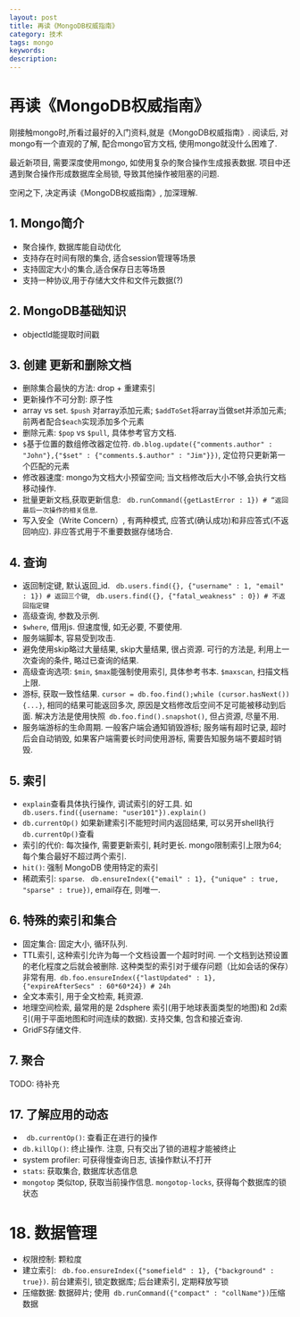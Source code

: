 ```yaml
---
layout: post
title: 再读《MongoDB权威指南》
category: 技术
tags: mongo
keywords: 
description: 
---
```


# 再读《MongoDB权威指南》

刚接触mongo时,所看过最好的入门资料,就是《MongoDB权威指南》. 阅读后, 对mongo有一个直观的了解, 配合mongo官方文档, 使用mongo就没什么困难了.

最近新项目, 需要深度使用mongo, 如使用复杂的聚合操作生成报表数据. 项目中还遇到聚合操作形成数据库全局锁, 导致其他操作被阻塞的问题.

空闲之下, 决定再读《MongoDB权威指南》, 加深理解.

## 1. Mongo简介
- 聚合操作, 数据库能自动优化
- 支持存在时间有限的集合, 适合session管理等场景
- 支持固定大小的集合,适合保存日志等场景
- 支持一种协议,用于存储大文件和文件元数据(?)

## 2. MongoDB基础知识
- objectId能提取时间戳

## 3. 创建 更新和删除文档
- 删除集合最快的方法: drop + 重建索引
- 更新操作不可分割: 原子性
- array vs set. `$push` 对array添加元素; `$addToSet`将array当做set并添加元素; 前两者配合`$each`实现添加多个元素
- 删除元素: `$pop` vs `$pull`, 具体参考官方文档.
- `$`基于位置的数组修改器定位符. `db.blog.update({"comments.author" : "John"},{"$set" : {"comments.$.author" : "Jim"}})`, 定位符只更新第一个匹配的元素
- 修改器速度: mongo为文档大小预留空间; 当文档修改后大小不够,会执行文档移动操作.
- 批量更新文档,获取更新信息: ` db.runCommand({getLastError : 1}) # “返回最后一次操作的相关信息`.
- 写入安全（Write Concern）, 有两种模式, 应答式(确认成功)和非应答式(不返回响应). 非应答式用于不重要数据存储场合.

## 4. 查询
- 返回制定键, 默认返回_id. ` db.users.find({}, {"username" : 1, "email" : 1}) # 返回三个键`, ` db.users.find({}, {"fatal_weakness" : 0}) # 不返回指定键`
- 高级查询, 参数及示例.
- `$where`, 借用js. 但速度慢, 如无必要, 不要使用.
- 服务端脚本, 容易受到攻击.
- 避免使用skip略过大量结果, skip大量结果, 很占资源. 可行的方法是, 利用上一次查询的条件, 略过已查询的结果.
- 高级查询选项: `$min`, `$max`能强制使用索引, 具体参考书本. `$maxscan`, 扫描文档上限.
- 游标, 获取一致性结果. `cursor = db.foo.find();while (cursor.hasNext()) {...}`, 相同的结果可能返回多次, 原因是文档修改后空间不足可能被移动到后面. 解决方法是使用快照` db.foo.find().snapshot()`, 但占资源, 尽量不用.
- 服务端游标的生命周期. 一般客户端会通知销毁游标; 服务端有超时记录, 超时后会自动销毁, 如果客户端需要长时间使用游标, 需要告知服务端不要超时销毁.

## 5. 索引
- `explain`查看具体执行操作, 调试索引的好工具. 如` db.users.find({username: "user101"}).explain()`
- `db.currentOp()` 如果新建索引不能短时间内返回结果, 可以另开shell执行`db.currentOp()`查看
- 索引的代价: 每次操作, 需要更新索引, 耗时更长. mongo限制索引上限为64; 每个集合最好不超过两个索引.
- `hit()`: 强制 MongoDB 使用特定的索引
- 稀疏索引: `sparse`. ` db.ensureIndex({"email" : 1}, {"unique" : true, "sparse" : true})`, email存在, 则唯一.

## 6. 特殊的索引和集合
- 固定集合: 固定大小, 循环队列.
- TTL索引, 这种索引允许为每一个文档设置一个超时时间. 一个文档到达预设置的老化程度之后就会被删除. 这种类型的索引对于缓存问题（比如会话的保存）非常有用.` db.foo.ensureIndex({"lastUpdated" : 1}, {"expireAfterSecs" : 60*60*24}) # 24h`
- 全文本索引, 用于全文检索, 耗资源.
- 地理空间检索, 最常用的是 2dsphere 索引(用于地球表面类型的地图)和 2d索引(用于平面地图和时间连续的数据). 支持交集, 包含和接近查询.
- GridFS存储文件.

## 7. 聚合
TODO: 待补充


## 17. 了解应用的动态
- ` db.currentOp()`: 查看正在进行的操作
- `db.killOp()`: 终止操作. 注意, 只有交出了锁的进程才能被终止
- system profiler: 可获得慢查询日志, 该操作默认不打开
- `stats`: 获取集合, 数据库状态信息
- `mongotop` 类似top, 获取当前操作信息. `mongotop-locks`, 获得每个数据库的锁状态

# 18. 数据管理
- 权限控制: 颗粒度
- 建立索引: ` db.foo.ensureIndex({"somefield" : 1}, {"background" : true})`. 前台建索引, 锁定数据库; 后台建索引, 定期释放写锁
- 压缩数据: 数据碎片; 使用` db.runCommand({"compact" : "collName"})`压缩数据

